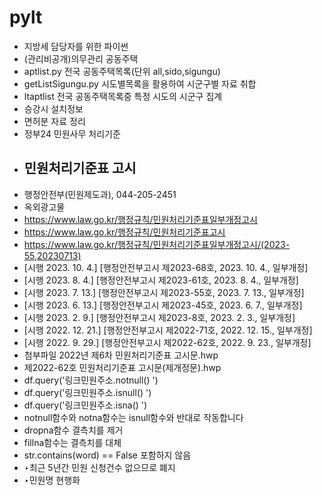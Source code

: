 # pylt
- 지방세 담당자를 위한 파이썬
-  (관리비공개)의무관리 공동주택
- aptlist.py 전국 공동주택목록(단위 all,sido,sigungu)
- getListSigungu.py 시도별목록을 활용하여 시군구별 자료 취합
- ltaptlist 전국 공동주택목록중 특정 시도의 시군구 집계
- 승강시 설치정보
- 면허분 자료 정리
- 정부24 민원사무 처리기준
- ## 민원처리기준표 고시
- 행정안전부(민원제도과), 044-205-2451
- 옥외광고물 
- https://www.law.go.kr/행정규칙/민원처리기준표일부개정고시
- https://www.law.go.kr/행정규칙/민원처리기준표고시
- https://www.law.go.kr/행정규칙/민원처리기준표일부개정고시/(2023-55,20230713)
- [시행 2023. 10. 4.] [행정안전부고시 제2023-68호, 2023. 10. 4., 일부개정]
- [시행 2023. 8. 4.] [행정안전부고시 제2023-61호, 2023. 8. 4., 일부개정]
- [시행 2023. 7. 13.] [행정안전부고시 제2023-55호, 2023. 7. 13., 일부개정]
- [시행 2023. 6. 13.] [행정안전부고시 제2023-45호, 2023. 6. 7., 일부개정]
- [시행 2023. 2. 9.] [행정안전부고시 제2023-8호, 2023. 2. 3., 일부개정]
- [시행 2022. 12. 21.] [행정안전부고시 제2022-71호, 2022. 12. 15., 일부개정]
- [시행 2022. 9. 29.] [행정안전부고시 제2022-62호, 2022. 9. 23., 일부개정]
- 첨부파일 2022년 제6차 민원처리기준표 고시문.hwp
- 제2022-62호 민원처리기준표 고시문(제개정문).hwp
- df.query('링크민원주소.notnull() ')
- df.query('링크민원주소.isnull() ') 
- df.query('링크민원주소.isna() ') 
- notnull함수와 notna함수는 isnull함수와 반대로 작동합니다
- dropna함수 결측치를 제거
- fillna함수는 결측치를 대체
- str.contains(word) == False 포함하지 않음
- ‣최근 5년간 민원 신청건수 없으므로 폐지
- ‣민원명 현행화

  

